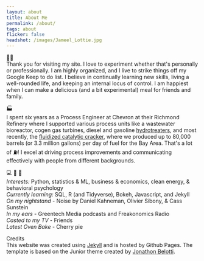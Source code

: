 ```yaml
---
layout: about
title: About Me
permalink: /about/
tags: about
flicker: false
headshot: /images/Jameel_Lottie.jpg
---
```


👋🏾 <br>
Thank you for visiting my site. I love to experiment whether that's personally or professionally. I am highly organized, and I live to strike things off my Google Keep to do list. I believe in continually learning new skills, living a well-rounded life, and keeping an internal locus of control. I am happiest when I can make a delicious (and a bit experimental) meal for friends and family.


🏭<br>
I spent six years as a Process Engineer at Chevron at their Richmond Refinery where I supported various process units like a wastewater bioreactor, cogen gas turbines, diesel and gasoline [hydrotreaters](https://en.wikipedia.org/wiki/Hydrodesulfurization), and most recently, the [fluidized catalytic cracker](https://en.wikipedia.org/wiki/Fluid_catalytic_cracking), where we produced up to 80,000 barrels (or 3.3 million gallons) per day of fuel for the Bay Area. That's a lot of ⛽! I excel at driving process improvements and communicating effectively with people from different backgrounds. <br>

💻  📘  🥧 <br>
_Interests:_ Python, statistics & ML, business & economics, clean energy, & behavioral psychology <br>
_Currently learning:_ SQL, R (and Tidyverse), Bokeh, Javascript, and Jekyll <br>
_On my nightstand_ - Noise by Daniel Kahneman, Olivier Sibony, & Cass Sunstein <br>
_In my ears_ - Greentech Media podcasts and Freakonomics Radio <br>
_Casted to my TV_ - Friends <br>
_Latest Oven Bake_ - Cherry pie <br>

Credits <br>
This website was created using [Jekyll](https://jekyllrb.com/) and is hosted by Github Pages. The template is based on the Junior theme created by [Jonathon Belotti](https://github.com/thundergolfer/).

